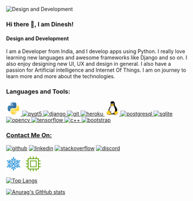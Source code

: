 ![Design and Development ](https://media-exp3.licdn.com/dms/image/C4E16AQEmcabyO6yzvg/profile-displaybackgroundimage-shrink_200_800/0/1625483687441?e=1631145600&v=beta&t=LBeqxlMp1FA8Kw3LhFsAOIV_xSKK8StdOcpXikX1qJY)

### Hi there 👋, I am Dinesh!
#### Design and Development 

I am a Developer from India, and  I develop apps using Python. I really love learning new languages and awesome frameworks like Django and so on. I also enjoy designing new  UI, UX and design in general. I also have a passion for Artificial intelligence and Internet Of Things. I am on journey to learn more and more about the technologies. 

<h3 align="left">Languages and Tools:</h3>
<p align="left"><a href="https://www.python.org" target="_blank"> <img src="https://raw.githubusercontent.com/devicons/devicon/master/icons/python/python-original.svg" alt="python" width="40" height="40"/></a><a href="https://pypi.org/project/PyQt5/" target="_blank"> <img src="https://upload.wikimedia.org/wikipedia/commons/thumb/e/e6/Python_and_Qt.svg/982px-Python_and_Qt.svg.png" alt="pyqt5" width="40" height="40"/></a><a href="https://www.djangoproject.com/" target="_blank"> <img src="https://cdn.jsdelivr.net/npm/simple-icons@5.5.0/icons/django.svg" alt="django" width="40" height="40"/></a><a href="https://git-scm.com/" target="_blank"> <img src="https://www.vectorlogo.zone/logos/git-scm/git-scm-icon.svg" alt="git" width="40" height="40"/> </a> <a href="https://heroku.com" target="_blank"> <img src="https://www.vectorlogo.zone/logos/heroku/heroku-icon.svg" alt="heroku" width="40" height="40"/> </a> <a href="https://www.linux.org/" target="_blank"> <img src="https://raw.githubusercontent.com/devicons/devicon/master/icons/linux/linux-original.svg" alt="linux" width="40" height="40"/> </a> <a href="https://www.postgresql.org/" target="_blank"> <img src="https://www.postgresql.org/media/img/about/press/elephant.png" alt="postgresql" width="40" height="40"/> </a>
<a href="https://www.sqlite.org/index.html" target="_blank"> <img src="https://www.sqlite.org/images/sqlite370_banner.gif" alt="sqlite" width="40" height="40"/> </a><a href="https://opencv.org/" target="_blank"> <img src="https://www.vectorlogo.zone/logos/opencv/opencv-icon.svg" alt="opencv" width="40" height="40"/> </a><a href="https://www.tensorflow.org" target="_blank"> <img src="https://www.vectorlogo.zone/logos/tensorflow/tensorflow-icon.svg" alt="tensorflow" width="40" height="40"/><a href="https://isocpp.org/" target="_blank"> <img src="https://isocpp.org/assets/images/cpp_logo.png" alt="c++" width="40" height="40"/></a><a href="https://getbootstrap.com/" target="_blank"> <img src="https://getbootstrap.com/docs/4.0/assets/img/favicons/favicon.ico" alt="bootstrap" width="40" height="40" /></p>

<h3 align="left">Contact Me On:</h3>
  
[<img src='https://cdn.jsdelivr.net/npm/simple-icons@3.0.1/icons/github.svg' alt='github' height='40'>](https://github.com/DINESH-DHARMAPAL)  [<img src='https://image.flaticon.com/icons/png/512/174/174857.png' alt='linkedin' height='40'>](https://www.linkedin.com/in/dinesh-dharmapal-2166b5202/)  [<img src='https://image.flaticon.com/icons/png/512/2111/2111628.png' alt='stackoverflow' height='40'>](https://stackoverflow.com/users/14588102/dinesh-dharmapal?tab=profile) [<img src='https://discord.com/assets/2d20a45d79110dc5bf947137e9d99b66.svg' alt='discord' height='40'>](https://discord.com/users/Dinesh#3869)

<a href='https://archiveprogram.github.com/'><img src='https://raw.githubusercontent.com/acervenky/animated-github-badges/master/assets/acbadge.gif' width='40' height='40'></a> <a href='https://docs.github.com/en/developers'><img src='https://raw.githubusercontent.com/acervenky/animated-github-badges/master/assets/devbadge.gif' width='40' height='40'></a> 

[![Top Langs](https://github-readme-stats.vercel.app/api/top-langs/?username=DINESH-DHARMAPAL&show_icons=true&theme=radical)](https://github.com/anuraghazra/github-readme-stats)


[![Anurag's GitHub stats](https://github-readme-stats.vercel.app/api?username=DINESH-DHARMAPAL&show_icons=true&theme=radical)](https://github.com/anuraghazra/github-readme-stats)
